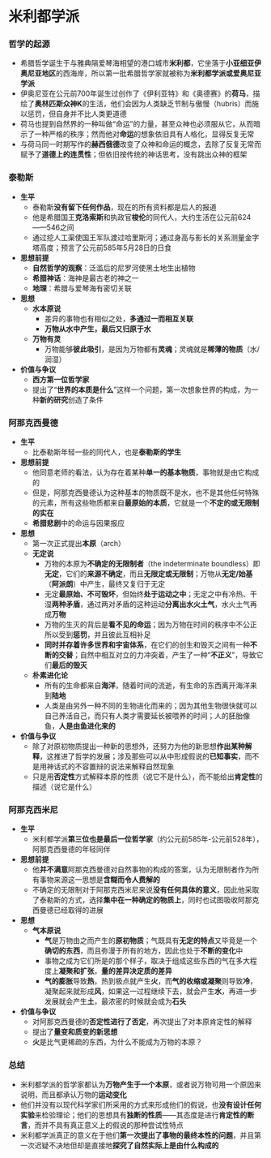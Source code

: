 # 米利都学派
### 哲学的起源
* 希腊哲学诞生于与雅典隔爱琴海相望的港口城市**米利都**，它坐落于**小亚细亚伊奥尼亚地区**的西海岸，所以第一批希腊哲学家就被称为**米利都学派或爱奥尼亚学派**
* 伊奥尼亚在公元前700年诞生过创作了《伊利亚特》和《奥德赛》的**荷马**，描绘了**奥林匹斯众神K**的生活，他们会因为人类缺乏节制与傲慢（hubris）而施以惩罚，但自身并不比人类更道德
* 荷马也提到自然界的一种叫做“命运”的力量，甚至众神也必须服从它，从而暗示了一种严格的秩序；然而他对**命运**的想象依旧具有人格化，显得反复无常
* 与荷马同一时期写作的**赫西俄德**改变了众神和命运的概念，去除了反复无常而赋予了**道德上的连贯性**；但依旧按传统的神话思考，没有跳出众神的框架
### 泰勒斯
* **生平**
  * 泰勒斯**没有留下任何作品**，现在的所有资料都是后人的报道
  * 他是希腊国王**克洛索斯**和执政官**梭伦**的同代人，大约生活在公元前624——546之间
  * 通过挖人工渠使国王军队渡过哈里斯河；通过身高与影长的关系测量金字塔高度；预言了公元前585年5月28日的日食
* **思想前提**
  * **自然哲学的观察**：泛滥后的尼罗河使黑土地生出植物
  * **希腊神话**：海神是最古老的神之一
  * **地理**：希腊与爱琴海有密切关联
* **思想**
  * **水本原说**
    * 差异的事物也有相似之处，**多通过一而相互关联**
    * **万物从水中产生，最后又归原于水**
  * **万物有灵**
    * 万物能够**彼此吸引**，是因为万物都有**灵魂**；灵魂就是**稀薄的物质**（水/润湿）
* **价值与争议**
  * **西方第一位哲学家**
  * 提出了“**世界的本质是什么**”这样一个问题，第一次想象世界的构成，为一种**新的研究**创造了条件
### 阿那克西曼德
* **生平**
  * 比泰勒斯年轻一些的同代人，也是**泰勒斯的学生**
* **思想前提**
  * 他同意老师的看法，认为存在着某种**单一的基本物质**，事物就是由它构成的
  * 但是，阿那克西曼德认为这种基本的物质既不是水，也不是其他任何特殊的元素，所有这些物质都来自**最原始的本质**，它就是一个**不定的或无限制的实在**
  * **希腊悲剧**中的命运与因果报应
* **思想**
  * 第一次正式提出**本原**（arch）
  * **无定说**
    * 万物的本原为**不确定的无限制者**（the indeterminate boundless）即**无定**，它们的**来源不确定**，而且**无限定或无限制**；万物从**无定/始基**（**阿派朗**）中产生，最终又复归于无定
    * 无定**最原始、不可毁坏**，但始终**处于运动之中**；无定之中有冷热、干湿**两种矛盾**，通过两对矛盾的这种运动**分离出水火土气**，水火土气再成**万物**
    * 万物的生灭的背后是**看不见的命运**；因为万物在时间的秩序中不公正所以受到**惩罚**，并且彼此互相补足
    * **同时并存着许多世界和宇宙体系**，在它们的创生和毁灭之间有一种**不断的交替**；自然中相互对立的力冲突着，产生了一种“**不正义**”，导致它们**最后的毁灭**
  * **朴素进化论**
    * 所有的生命都来自**海洋**，随着时间的流逝，有生命的东西离开海洋来到**陆地**
    * 人类是由另外一种不同的生物进化而来的；因为其他生物很快就可以自己养活自己，而只有人类才需要延长被喂养的时间；人的胚胎像鱼，**人是由鱼进化来的**
* **价值与争议**
  * 除了对原初物质提出一种新的思想外，还努力为他的新思想**作出某种解释**，这推进了哲学的发展；涉及那些可以从中形成假说的**已知事实**，而不是用神话式的不容置辩的说法来解释自然现象
  * 只是用**否定性**方式解释本原的性质（说它不是什么），而不能给出**肯定性**的描述（说它是什么）
### 阿那克西米尼
* **生平**
  * 米利都学派**第三位也是最后一位哲学家**（约公元前585年-公元前528年），阿那克西曼德的年轻同伴
* **思想前提**
  * 他**并不满意**阿那克西曼德对自然事物的构成的答案，认为无限制者作为所有事物来源这一思想是**含糊而令人费解的**
  * 不确定的无限制对于阿那克西米尼来说**没有任何具体的意义**，因此他采取了泰勒斯的方式，选择**集中在一种确定的物质上**，同时也试图吸收阿那克西曼德已经取得的进展
* **思想**
  * **气本原说**
    * **气**是万物由之而产生的**原初物质**；气既具有**无定的特点**又毕竟是一个**确切的东西**，而且弥漫于所有的地方，因此也处于**不断的变化**中
    * 事物之成为它们所是的那个样子，取决于组成这些东西的气在多大程度上**凝聚和扩张**，**量的差异决定质的差异**
    * **气的膨胀**导致**热**，热到极点就产生**火**，而**气的收缩或凝聚**则导致**冷**，凝聚起来就形成**风**，如果这一过程继续下去，就会产生**水**，再进一步发展就会产生**土**，最浓密的时候就会成为**石头**
* **价值与争议**
  * 对阿那克西曼德的**否定性进行了否定**，再次提出了对本原肯定性的解释
  * 提出了**量变和质变的新思想**
  * **火**是比气更稀疏的东西，为什么不能成为万物的本原？
### 总结
* 米利都学派的哲学家都认为**万物产生于一个本原**，或者说万物可用一个原因来说明，而且都承认万物的**运动变化**
* 他们并没有以现代科学家们所采用的方式来形成他们的假说，也**没有设计任何实验**来检验理论；他们的思想具有**独断的性质**——其态度是进行**肯定性的断言**，而并不具有真正意义上的假说的那种尝试性特点
* 米利都学派真正的意义在于他们**第一次提出了事物的最终本性的问题**，并且第一次迟疑不决地但却是直接地**探究了自然实际上是由什么构成的**